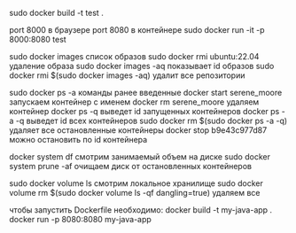 sudo docker build -t test .

port 8000 в браузере port 8080 в контейнере
sudo docker run -it -p 8000:8080 test


sudo docker images  список образов
sudo docker rmi ubuntu:22.04  удаление образа
sudo docker images -aq  показывает id образов
sudo docker rmi $(sudo docker images -aq)  удалит все репозитории

sudo docker ps -a  команды ранее введенные
docker start serene_moore  запускаем контейнер с именем
docker rm serene_moore  удаляем контейнер
docker ps -q  выведет id запущенных контейнеров
docker ps -a -q  выведет id всех контейнеров
sudo docker rm $(sudo docker ps -a -q) удаляет все остановленные контейнеры
docker stop b9e43c977d87  можно остановить по id контейнера

docker system df  смотрим занимаемый объем на диске
sudo docker system prune -af  очищаем диск от остановленных контейнеров 

sudo docker volume ls  смотрим локальное хранилище
sudo docker volume rm $(sudo docker volume ls -qf dangling=true)  удаляем все


чтобы запустить Dockerfile необходимо:
    docker build -t my-java-app .
    docker run -p 8080:8080 my-java-app

